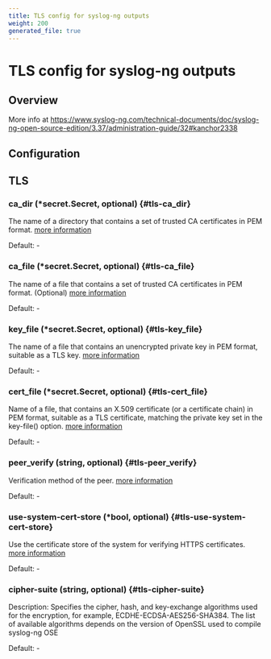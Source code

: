 ```yaml
---
title: TLS config for syslog-ng outputs
weight: 200
generated_file: true
---
```


# TLS config for syslog-ng outputs
## Overview
 More info at https://www.syslog-ng.com/technical-documents/doc/syslog-ng-open-source-edition/3.37/administration-guide/32#kanchor2338

## Configuration
## TLS

### ca_dir (*secret.Secret, optional) {#tls-ca_dir}

The name of a directory that contains a set of trusted CA certificates in PEM format. [more information](https://www.syslog-ng.com/technical-documents/doc/syslog-ng-open-source-edition/3.37/administration-guide/73#kanchor3142) 

Default: -

### ca_file (*secret.Secret, optional) {#tls-ca_file}

The name of a file that contains a set of trusted CA certificates in PEM format. (Optional) [more information](https://www.syslog-ng.com/technical-documents/doc/syslog-ng-open-source-edition/3.37/administration-guide/73#kanchor3144) 

Default: -

### key_file (*secret.Secret, optional) {#tls-key_file}

The name of a file that contains an unencrypted private key in PEM format, suitable as a TLS key. [more information](https://www.syslog-ng.com/technical-documents/doc/syslog-ng-open-source-edition/3.37/administration-guide/73#kanchor3163) 

Default: -

### cert_file (*secret.Secret, optional) {#tls-cert_file}

Name of a file, that contains an X.509 certificate (or a certificate chain) in PEM format, suitable as a TLS certificate, matching the private key set in the key-file() option. [more information](https://www.syslog-ng.com/technical-documents/doc/syslog-ng-open-source-edition/3.37/administration-guide/73#kanchor3146) 

Default: -

### peer_verify (string, optional) {#tls-peer_verify}

Verification method of the peer. [more information](https://www.syslog-ng.com/technical-documents/doc/syslog-ng-open-source-edition/3.37/administration-guide/73#tls-options-peer-verify) 

Default: -

### use-system-cert-store (*bool, optional) {#tls-use-system-cert-store}

Use the certificate store of the system for verifying HTTPS certificates. [more information](https://curl.se/docs/sslcerts.html) 

Default: -

### cipher-suite (string, optional) {#tls-cipher-suite}

Description: Specifies the cipher, hash, and key-exchange algorithms used for the encryption, for example, ECDHE-ECDSA-AES256-SHA384. The list of available algorithms depends on the version of OpenSSL used to compile syslog-ng OSE 

Default: -


